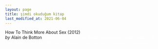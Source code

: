 ```yaml
---
layout: page
title: şimdi okuduğum kitap
last_modified_at: 2021-06-04
---
```


How To Think More About Sex (2012)   
<i>by</i> Alain de Botton
<span style="color: white">Lorem ipsum dolor sit amet, consectetur adipiscing elit. Sed sagittis cursus erat quis tempus. Fusce semper eu eros in tristique.</span>
<!-- hr -->
